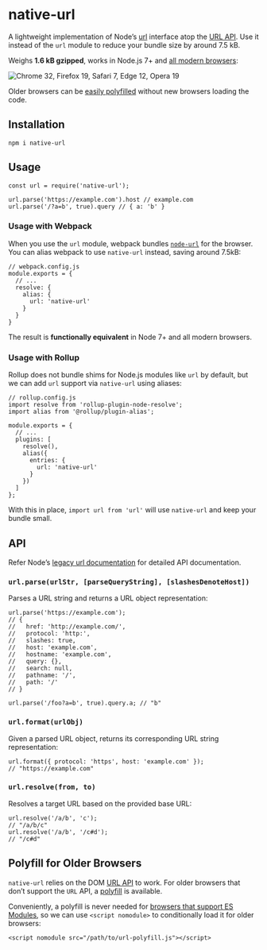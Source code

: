 native-url
==========

A lightweight implementation of Node’s [url](http://nodejs.org/api/url.html) interface atop the [URL API](https://developer.mozilla.org/en-US/docs/Web/API/URL). Use it instead of the `url` module to reduce your bundle size by around 7.5 kB.

Weighs **1.6 kB gzipped**, works in Node.js 7+ and [all modern browsers](https://caniuse.com/#feat=mdn-api_url):

![Chrome 32, Firefox 19, Safari 7, Edge 12, Opera 19](https://badges.herokuapp.com/browsers?googlechrome=32&firefox=19&safari=7&microsoftedge=12&opera=19)

Older browsers can be [easily polyfilled](#polyfill-for-older-browsers) without new browsers loading the code.

Installation
------------

    npm i native-url

Usage
-----

    const url = require('native-url');

    url.parse('https://example.com').host // example.com
    url.parse('/?a=b', true).query // { a: 'b' }

### Usage with Webpack

When you use the `url` module, webpack bundles [`node-url`](https://github.com/defunctzombie/node-url) for the browser. You can alias webpack to use `native-url` instead, saving around 7.5kB:

    // webpack.config.js
    module.exports = {
      // ...
      resolve: {
        alias: {
          url: 'native-url'
        }
      }
    }

The result is **functionally equivalent** in Node 7+ and all modern browsers.

### Usage with Rollup

Rollup does not bundle shims for Node.js modules like `url` by default, but we can add `url` support via `native-url` using aliases:

    // rollup.config.js
    import resolve from 'rollup-plugin-node-resolve';
    import alias from '@rollup/plugin-alias';

    module.exports = {
      // ...
      plugins: [
        resolve(),
        alias({
          entries: {
            url: 'native-url'
          }
        })
      ]
    };

With this in place, `import url from 'url'` will use `native-url` and keep your bundle small.

API
---

Refer Node’s [legacy url documentation](https://nodejs.org/api/url.html#url_legacy_url_api) for detailed API documentation.

### `url.parse(urlStr, [parseQueryString], [slashesDenoteHost])`

Parses a URL string and returns a URL object representation:

    url.parse('https://example.com');
    // {
    //   href: 'http://example.com/',
    //   protocol: 'http:',
    //   slashes: true,
    //   host: 'example.com',
    //   hostname: 'example.com',
    //   query: {},
    //   search: null,
    //   pathname: '/',
    //   path: '/'
    // }

    url.parse('/foo?a=b', true).query.a; // "b"

### `url.format(urlObj)`

Given a parsed URL object, returns its corresponding URL string representation:

    url.format({ protocol: 'https', host: 'example.com' });
    // "https://example.com"

### `url.resolve(from, to)`

Resolves a target URL based on the provided base URL:

    url.resolve('/a/b', 'c');
    // "/a/b/c"
    url.resolve('/a/b', '/c#d');
    // "/c#d"

Polyfill for Older Browsers
---------------------------

`native-url` relies on the DOM [URL API](https://developer.mozilla.org/en-US/docs/Web/API/URL) to work. For older browsers that don’t support the `URL` API, a [polyfill](https://www.npmjs.com/package/url-polyfill) is available.

Conveniently, a polyfill is never needed for [browsers that support ES Modules](https://caniuse.com/#feat=es6-module), so we can use `<script nomodule>` to conditionally load it for older browsers:

    <script nomodule src="/path/to/url-polyfill.js"></script>
